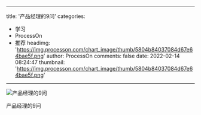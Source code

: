 
---
title: '产品经理的9问'
categories: 
 - 学习
 - ProcessOn
 - 推荐
headimg: 'https://img.processon.com/chart_image/thumb/5804b84037084d67e64bae5f.png'
author: ProcessOn
comments: false
date: 2022-02-14 08:24:47
thumbnail: 'https://img.processon.com/chart_image/thumb/5804b84037084d67e64bae5f.png'
---

<div>   
<img class="thumb" alt="产品经理的9问" src="https://img.processon.com/chart_image/thumb/5804b84037084d67e64bae5f.png" referrerpolicy="no-referrer">
<p>产品经理的9问</p>  
</div>
            